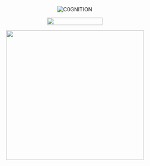 ## 

<p align="center"> <img src="https://komarev.com/ghpvc/?username=C0GNITION&label=poop%20shards&color=db88ab&style=flat" alt="C0GNITION" /> </p>
<p align="center"> 
  <img width="150" height="20" src="https://media.discordapp.net/attachments/1299154542591606806/1339834900936785930/image.gif?ex=6810677d&is=680f15fd&hm=7e1e0765104ef366ac43acb44930de756f080408948e052356b96ff9e0d27394&=&width=225&height=30">
<p align="center"> 
  <img width="371" height="350" src="https://files.catbox.moe/jhpyj1.jpg">
</p>



